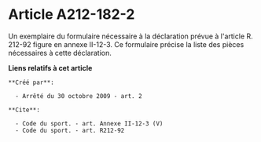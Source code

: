# Article A212-182-2

Un exemplaire du formulaire nécessaire à la déclaration prévue à l'article R. 212-92 figure en annexe II-12-3. Ce formulaire
précise la liste des pièces nécessaires à cette déclaration.

**Liens relatifs à cet article**

	**Créé par**:

	  - Arrêté du 30 octobre 2009 - art. 2

	**Cite**:

	  - Code du sport. - art. Annexe II-12-3 (V)
	  - Code du sport. - art. R212-92
